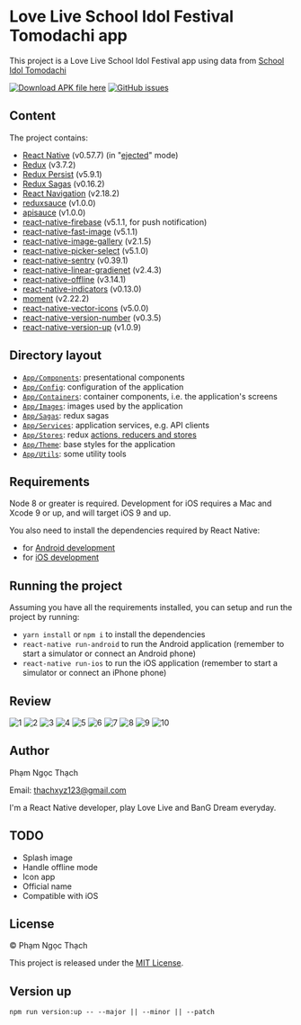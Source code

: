 # Love Live School Idol Festival Tomodachi app

This project is a Love Live School Idol Festival app using data from [School Idol Tomodachi](http://schoolido.lu/)

[![Download APK file here](https://img.shields.io/github/downloads/pnthach95/LLSIFTomodachiApp/total.svg?style=flat-square)](https://github.com/pnthach95/LLSIFTomodachiApp/releases)
[![GitHub issues](https://img.shields.io/github/issues/pnthach95/LLSIFTomodachiApp.svg?style=flat-square)](https://github.com/pnthach95/LLSIFTomodachiApp/issues)


## Content

The project contains:

- [React Native](https://facebook.github.io/react-native/) (v0.57.7) (in "[ejected](https://github.com/react-community/create-react-native-app/blob/master/EJECTING.md)" mode)
- [Redux](https://redux.js.org/) (v3.7.2)
- [Redux Persist](https://github.com/rt2zz/redux-persist) (v5.9.1)
- [Redux Sagas](https://redux-saga.js.org) (v0.16.2)
- [React Navigation](https://reactnavigation.org/) (v2.18.2)
- [reduxsauce](https://github.com/infinitered/reduxsauce) (v1.0.0)
- [apisauce](https://github.com/infinitered/apisauce) (v1.0.0)
- [react-native-firebase](http://rnfirebase.io) (v5.1.1, for push notification)
- [react-native-fast-image](https://github.com/DylanVann/react-native-fast-image) (v5.1.1)
- [react-native-image-gallery](https://github.com/archriss/react-native-image-gallery) (v2.1.5)
- [react-native-picker-select](https://github.com/lawnstarter/react-native-picker-select) (v5.1.0)
- [react-native-sentry](https://sentry.io) (v0.39.1)
- [react-native-linear-gradienet](https://github.com/react-native-community/react-native-linear-gradient) (v2.4.3)
- [react-native-offline](https://github.com/rgommezz/react-native-offline) (v3.14.1)
- [react-native-indicators](https://github.com/n4kz/react-native-indicators) (v0.13.0)
- [moment](https://momentjs.com/) (v2.22.2)
- [react-native-vector-icons](https://github.com/oblador/react-native-vector-icons) (v5.0.0)
- [react-native-version-number](https://github.com/APSL/react-native-version-number) (v0.3.5)
- [react-native-version-up](https://github.com/gustarus/react-native-version-up) (v1.0.9)

## Directory layout

- [`App/Components`](App/Components): presentational components
- [`App/Config`](App/Config): configuration of the application
- [`App/Containers`](App/Containers): container components, i.e. the application's screens
- [`App/Images`](App/Images): images used by the application
- [`App/Sagas`](App/Sagas): redux sagas
- [`App/Services`](App/Services): application services, e.g. API clients
- [`App/Stores`](App/Stores): redux [actions, reducers and stores](https://redux.js.org/basics)
- [`App/Theme`](App/Theme): base styles for the application
- [`App/Utils`](App/Utils): some utility tools

## Requirements

Node 8 or greater is required. Development for iOS requires a Mac and Xcode 9 or up, and will target iOS 9 and up.

You also need to install the dependencies required by React Native:

- for [Android development](https://facebook.github.io/react-native/docs/getting-started.html#installing-dependencies-3)
- for [iOS development](https://facebook.github.io/react-native/docs/getting-started.html#installing-dependencies)

## Running the project

Assuming you have all the requirements installed, you can setup and run the project by running:

- `yarn install` or `npm i` to install the dependencies
- `react-native run-android` to run the Android application (remember to start a simulator or connect an Android phone)
- `react-native run-ios` to run the iOS application (remember to start a simulator or connect an iPhone phone)

## Review

![1](docs/images/1.png)
![2](docs/images/2.png)
![3](docs/images/3.png)
![4](docs/images/4.png)
![5](docs/images/5.png)
![6](docs/images/6.png)
![7](docs/images/7.png)
![8](docs/images/8.png)
![9](docs/images/9.png)
![10](docs/images/10.png)

## Author

Phạm Ngọc Thạch

Email: [thachxyz123@gmail.com](mailto:thachxyz123@gmail.com)

I'm a React Native developer, play Love Live and BanG Dream everyday.

## TODO

- Splash image
- Handle offline mode
- Icon app
- Official name
- Compatible with iOS

## License

© Phạm Ngọc Thạch

This project is released under the [MIT License](LICENSE).

## Version up

`npm run version:up -- --major || --minor || --patch`
